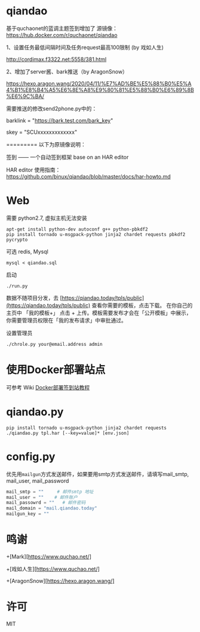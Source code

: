 qiandao
=======
基于quchaonet的蓝调主题签到增加了
源镜像：https://hub.docker.com/r/quchaonet/qiandao

1、设置任务最低间隔时间及任务request最高100限制 (by 戏如人生)

http://cordimax.f3322.net:5558/381.html

2、增加了server酱、bark推送（by AragonSnow）

https://hexo.aragon.wang/2020/04/11/%E7%AD%BE%E5%88%B0%E5%A4%B1%E8%B4%A5%E6%8E%A8%E9%80%81%E5%88%B0%E6%89%8B%E6%9C%BA/

需要推送的修改send2phone.py中的：

barklink = "https://bark.test.com/bark_key"

skey = "SCUxxxxxxxxxxxxx"


=========
以下为原镜像说明：

签到 —— 一个自动签到框架 base on an HAR editor

HAR editor 使用指南：https://github.com/binux/qiandao/blob/master/docs/har-howto.md

Web
===

需要 python2.7, 虚拟主机无法安装

```
apt-get install python-dev autoconf g++ python-pbkdf2
pip install tornado u-msgpack-python jinja2 chardet requests pbkdf2 pycrypto
```

可选 redis, Mysql

```
mysql < qiandao.sql
```

启动

```
./run.py
```

数据不随项目分发，去 [https://qiandao.today/tpls/public](https://qiandao.today/tpls/public) 查看你需要的模板，点击下载。
在你自己的主页中 「我的模板+」 点击 + 上传。模板需要发布才会在「公开模板」中展示，你需要管理员权限在「我的发布请求」中审批通过。


设置管理员

```
./chrole.py your@email.address admin
```

使用Docker部署站点
==========

可参考 Wiki [Docker部署签到站教程](https://github.com/binux/qiandao/wiki/Docker%E9%83%A8%E7%BD%B2%E7%AD%BE%E5%88%B0%E7%AB%99%E6%95%99%E7%A8%8B)

qiandao.py
==========

```
pip install tornado u-msgpack-python jinja2 chardet requests
./qiandao.py tpl.har [--key=value]* [env.json]
```

config.py
=========
优先用`mailgun`方式发送邮件，如果要用smtp方式发送邮件，请填写mail_smtp, mail_user, mail_password
```python
mail_smtp = ""     # 邮件smtp 地址
mail_user = ""    # 邮件账户
mail_passowrd = ""   # 邮件密码
mail_domain = "mail.qiandao.today"
mailgun_key = ""
```

鸣谢
====

+[Mark][https://www.quchao.net/] 

+[戏如人生][https://www.quchao.net/]

+[AragonSnow][https://hexo.aragon.wang/]

许可
====

MIT
